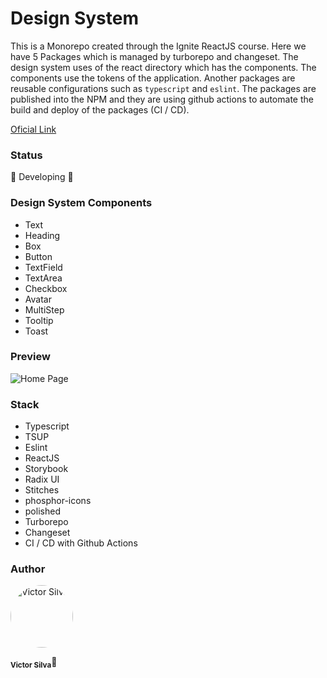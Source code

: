 # Design System

This is a Monorepo created through the Ignite ReactJS course. Here we have 5 Packages which is managed by turborepo and changeset. The design system uses of the react directory which has the components. The components use the tokens of the application. Another packages are reusable configurations such as `typescript` and `eslint`. The packages are published into the NPM and they are using github actions to automate the build and deploy of the packages (CI / CD).

[Oficial Link](https://vickttorugo.github.io/ignite-reactjs-design-system/)

### Status

🚧 Developing 🚧

### Design System Components

- Text
- Heading
- Box
- Button
- TextField
- TextArea
- Checkbox
- Avatar
- MultiStep
- Tooltip
- Toast

### Preview

![Home Page](./.github/coffee-home.png)

### Stack

- Typescript
- TSUP
- Eslint
- ReactJS
- Storybook
- Radix UI
- Stitches
- phosphor-icons
- polished
- Turborepo
- Changeset
- CI / CD with Github Actions

### Author

<div>
<img style="border-radius: 50%" src="https://avatars.githubusercontent.com/u/70340221?v=4"  width="100px;"  alt="Victor Silva"/>

<sub><b>Victor Silva</b></sub>🚀

</div>
